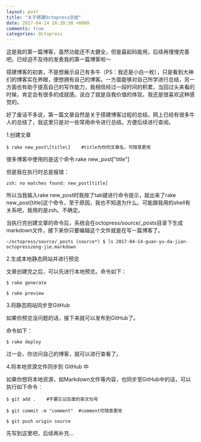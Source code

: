 ```yaml
---
layout: post
title: "关于搭建Octopress总结"
date: 2017-04-14 16:20:30 +0800
comments: true
categories: Octopress
---
```

这是我的第一篇博客，虽然功能还不太健全，但是最起码能用，后续再慢慢完善吧。已经迫不及待的发表我的第一篇博客啦～

搭建博客的初衷，不是想展示自己有多牛（PS：我还是小白一枚），只是看到大神们的博客实在养眼，便想拥有自己的博客。一方面能够对自己所学进行总结，另一方面也有助于提高自己的写作能力，我相信经过一段时间的积累，当回过头来看的时候，肯定会有很多的成就感。说白了就是自我价值的体现，我还是很喜欢这种感觉的。

好了废话不多说，第一篇文章自然是关于搭建博客过程的总结。网上已经有很多牛人的总结了，我这里只是对一些常用命令进行总结。方便后续进行查阅。

1.创建文章

`$ rake new_post\[title\]    #title为你的文章名，可随意更改`

很多博客中使用的是这个命令:rake new_post["title"]

但是我在执行时总是报错：

`zsh: no matches found: new_post[title]`

所以当我输入rake new_post时我按了tab键进行命令提示，就出来了rake new_post\[title\]这个命令，至于原因，我也不知道为什么。可能跟我用的shell有关系吧，我用的是zsh。不确定。
<!--more-->

当执行完创建文章的命令后，系统会在octopress/source/_posts目录下生成markdown文件，接下来你只要编辑这个文件就是在写一篇博客了。

`~/octopress/source/_posts (source*) $ ls
2017-04-14-guan-yu-da-jian-octopresszong-jie.markdown`

2.生成本地静态网站并进行预览

文章创建完之后，可以先进行本地预览。命令如下：

`$ rake generate`

`$ rake preview`

3.将静态网站同步至GitHub

如果你预览没问题的话，接下来就可以发布到GitHub了。

命令如下：

`$ rake deploy`

过一会，你访问自己的博客，就可以进行查看了。

4.将本地资源文件同步到 GitHub 中

如果你想将本地资源，如Markdown文件等内容，也同步至GitHub中的话，可以执行如下命令：

`$ git add .    #不要忘记后面的英文句号`

`$ git commit -m "comment"  #comment可随意更改`

`$ git push origin source`

先写到这里吧，后续再补充...
